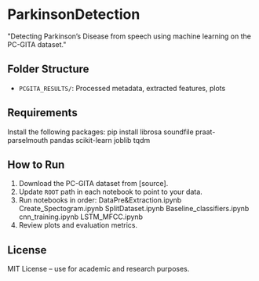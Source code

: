 # ParkinsonDetection
"Detecting Parkinson’s Disease from speech using machine learning on the PC-GITA dataset."

## Folder Structure

- `PCGITA_RESULTS/`: Processed metadata, extracted features, plots

## Requirements

Install the following packages: 
pip install librosa soundfile praat-parselmouth pandas scikit-learn joblib tqdm

## How to Run

1. Download the PC-GITA dataset from [source].
2. Update `ROOT` path in each notebook to point to your data.
3. Run notebooks in order:
         DataPre&Extraction.ipynb
         Create_Spectogram.ipynb
         SplitDataset.ipynb
         Baseline_classifiers.ipynb
         cnn_training.ipynb
         LSTM_MFCC.ipynb
5. Review plots and evaluation metrics.

## License

MIT License – use for academic and research purposes.
